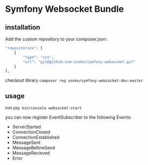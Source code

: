 # Symfony Websocket Bundle

## installation

Add the custom repository to your composer.json:

```php
"repositories": [
    {
        "type": "vcs",
        "url": "git@github.com:snoke/symfony-websocket.git"
    }
],
```

checkout library `composer req snoke/symfony-websocket:dev-master`

## usage

run `php bin/console websocket:start`

you can now register EventSubscriber to the following Events:
- ServerStarted
- ConnectionClosed
- ConnectionEstablished
- MessageSent
- MessageBeforeSend
- MessageRecieved
- Error
